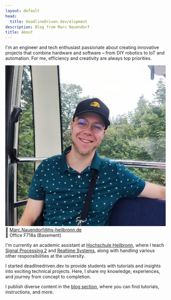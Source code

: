 ```yaml
---
layout: default
head:
  title: DeadlineDriven.dev/elopment
description: Blog from Marc Nauendorf
title: About
---
```


<div class="profile-container">
  <div class="profile-content">
    <div class="textbox textbox--secondary">
      <p>I'm an engineer and tech enthusiast passionate about creating innovative projects that combine hardware and software – from DIY robotics to IoT and automation. For me, efficiency and creativity are always top priorities.</p>
    </div>
  </div>

  <div class="profile-card">
    <div class="profile-card__image">
      <img src="https://github.com/Nr44suessauer/nr44suessauer.github.io/blob/main/nuxt-app/assets/pictures/mePic.jpg?raw=true" alt="Marc Nauendorf">
    </div>
    <div class="profile-card__info">
      <div class="profile-card__contact-item">
        <span class="profile-card__icon">📧</span>
        <span class="profile-card__text"><a href="mailto:Marc.Nauendorf@hs-heilbronn.de?subject=Anfrage%20von%20der%20Website">Marc.Nauendorf@hs-heilbronn.de</a></span>
      </div>
      <div class="profile-card__contact-item">
        <span class="profile-card__icon">📍</span>
        <span class="profile-card__text">Office F718a (Basement)</span>
      </div>
    </div>

  </div>
</div>

<div class="textbox textbox--primary">
  <p>I'm currently an academic assistant at <a href="https://www.hs-heilbronn.de/en">Hochschule Heilbronn</a>, where I teach <a href="/articles/Messparkour-Sv2">Signal Processing 2</a> and <a href="/articles/realtime-systems">Realtime Systems</a>, along with handling various other responsibilities at the university.</p>
  
  <p>I started deadlinedriven.dev to provide students with tutorials and insights into exciting technical projects. Here, I share my knowledge, experiences, and journey from concept to completion.</p>
  
  <p>I publish diverse content in the <a href="/blog">blog section</a>, where you can find tutorials, instructions, and more.</p>
</div>
